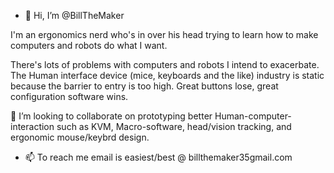 - 👋 Hi, I’m @BillTheMaker

I'm an ergonomics nerd who's in over his head trying to learn how to make computers and robots do what I want.

There's lots of problems with computers and robots I intend to exacerbate. The Human interface device (mice, keyboards and the like) industry is static because the barrier to entry is too high. Great buttons lose, great configuration software wins. 

💞️ I’m looking to collaborate on prototyping better Human-computer-interaction such as KVM, Macro-software, head/vision tracking, and ergonomic mouse/keybrd design.


- 📫 To reach me email is easiest/best @ billthemaker35gmail.com


